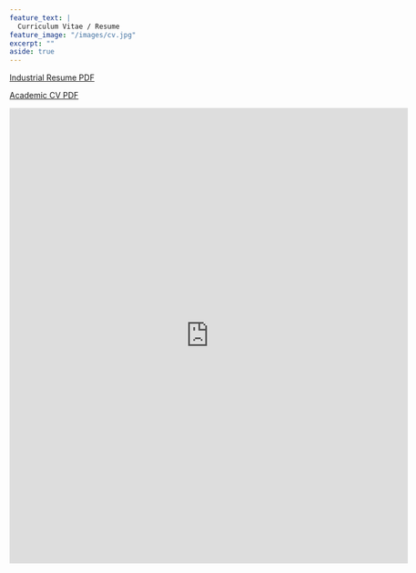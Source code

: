 ```yaml
---
feature_text: |
  Curriculum Vitae / Resume
feature_image: "/images/cv.jpg"
excerpt: ""
aside: true
---
```


[Industrial Resume PDF](https://github.com/rohitfarmer/cv/raw/master/resume/resume.pdf)

[Academic CV PDF](https://github.com/rohitfarmer/cv/blob/master/academic-cv/nCV.pdf?raw=1)

<embed src="https://drive.google.com/viewerng/viewer?embedded=true&url=https://github.com/rohitfarmer/cv/blob/master/academic-cv/nCV.pdf?raw=1" width="700" height="800">